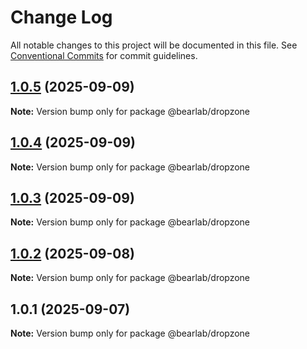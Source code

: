 # Change Log

All notable changes to this project will be documented in this file.
See [Conventional Commits](https://conventionalcommits.org) for commit guidelines.

## [1.0.5](https://github.com/hasanbala/ui-components/compare/@bearlab/dropzone@1.0.4...@bearlab/dropzone@1.0.5) (2025-09-09)

**Note:** Version bump only for package @bearlab/dropzone





## [1.0.4](https://github.com/hasanbala/ui-components/compare/@bearlab/dropzone@1.0.3...@bearlab/dropzone@1.0.4) (2025-09-09)

**Note:** Version bump only for package @bearlab/dropzone





## [1.0.3](https://github.com/hasanbala/ui-components/compare/@bearlab/dropzone@1.0.2...@bearlab/dropzone@1.0.3) (2025-09-09)

**Note:** Version bump only for package @bearlab/dropzone





## [1.0.2](https://github.com/hasanbala/ui-components/compare/@bearlab/dropzone@1.0.1...@bearlab/dropzone@1.0.2) (2025-09-08)

**Note:** Version bump only for package @bearlab/dropzone





## 1.0.1 (2025-09-07)

**Note:** Version bump only for package @bearlab/dropzone
